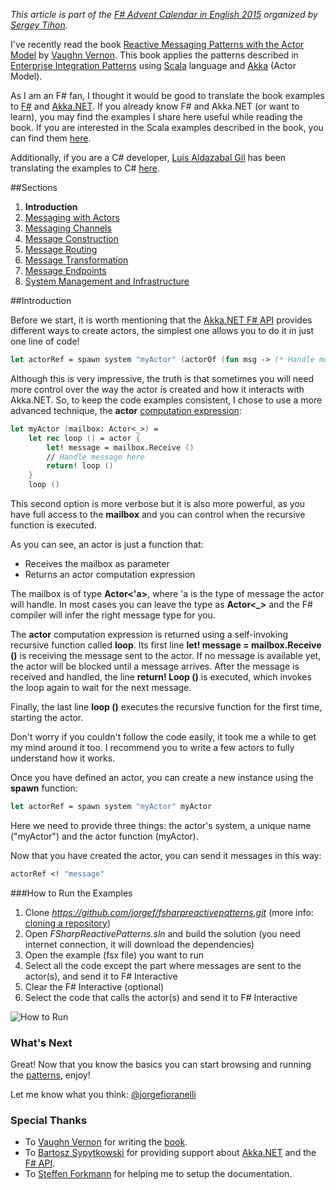 *This article is part of the <a href="https://sergeytihon.wordpress.com/2015/10/25/f-advent-calendar-in-english-2015"  target="_blank">F# Advent Calendar in English 2015</a> organized by <a href="https://twitter.com/sergey_tihon" target="_blank">Sergey Tihon</a>.*

I've recently read the book <a href="http://www.informit.com/store/reactive-messaging-patterns-with-the-actor-model-applications-9780133846836" target="_blank">Reactive Messaging Patterns with the Actor Model</a> by <a href="https://twitter.com/vaughnvernon" target="_blank">Vaughn Vernon</a>. This book applies the patterns described in <a href="http://www.enterpriseintegrationpatterns.com/" target="_blank">Enterprise Integration Patterns</a> using <a href="http://www.scala-lang.org" target="_blank">Scala</a> language and <a href="http://akka.io/" target="_blank">Akka</a> (Actor Model).

As I am an F# fan, I thought it would be good to translate the book examples to <a href="http://fsharp.org" target="_blank">F#</a> and <a href="http://getakka.net" target="_blank">Akka.NET</a>. If you already know F# and Akka.NET (or want to learn), you may find the examples I share here useful while reading the book. If you are interested in the Scala examples described in the book, you can find them <a href="https://github.com/VaughnVernon/ReactiveMessagingPatterns_ActorModel" target="_blank">here</a>.

Additionally, if you are a C# developer, <a href="https://twitter.com/berczeck" target="_blank">Luis Aldazabal Gil</a> has been translating the examples to C# <a href="https://csharpreactivepatterns.github.io/" target="_blank">here</a>.

##Sections

1. **Introduction**
2. [Messaging with Actors](messaging-with-actors.html)
3. [Messaging Channels](messaging-channels.html)
4. [Message Construction](message-construction.html)
5. [Message Routing](message-routing.html)
6. [Message Transformation](message-transformation.html)
7. [Message Endpoints](message-endpoints.html)
8. [System Management and Infrastructure](system-management-and-infrastructure.html)

##Introduction

Before we start, it is worth mentioning that the <a href="http://getakka.net/docs/FSharp API" target="_blank">Akka.NET F# API</a> provides different ways to create actors, the simplest one allows you to do it in just one line of code!

```fsharp
let actorRef = spawn system "myActor" (actorOf (fun msg -> (* Handle message here *) () ))
```

Although this is very impressive, the truth is that sometimes you will need more control over the way the actor is created and how it interacts with Akka.NET. So, to keep the code examples consistent, I chose to use a more advanced technique, the **actor** <a href="https://msdn.microsoft.com/en-us/library/dd233182.aspx" target="_blank">computation expression</a>:

```fsharp
let myActor (mailbox: Actor<_>) = 
    let rec loop () = actor {
        let! message = mailbox.Receive ()
        // Handle message here
        return! loop ()
    }
    loop ()
```

This second option is more verbose but it is also more powerful, as you have full access to the **mailbox** and you can control when the recursive function is executed. 

As you can see, an actor is just a function that:

- Receives the mailbox as parameter
- Returns an actor computation expression

The mailbox is of type **Actor<'a>**, where 'a is the type of message the actor will handle. In most cases you can leave the type as **Actor<_>** and the F# compiler will infer the right message type for you.

The **actor** computation expression is returned using a self-invoking recursive function called **loop**. Its first line **let! message = mailbox.Receive ()** is receiving the message sent to the actor. If no message is available yet, the actor will be blocked until a message arrives. After the message is received and handled, the line **return! Loop ()**  is executed, which invokes the loop again to wait for the next message. 

Finally, the last line **loop ()** executes the recursive function for the first time, starting the actor. 

Don't worry if you couldn't follow the code easily, it took me a while to get my mind around it too. I recommend you to write a few actors to fully understand how it works.

Once you have defined an actor, you can create a new instance using the **spawn** function:

```fsharp
let actorRef = spawn system "myActor" myActor
```

Here we need to provide three things: the actor's system, a unique name ("myActor") and the actor function (myActor). 

Now that you have created the actor, you can send it messages in this way:

```fsharp
actorRef <! "message"
```

###How to Run the Examples

1. Clone *https://github.com/jorgef/fsharpreactivepatterns.git* (more info: <a href="https://help.github.com/articles/cloning-a-repository" targe="_blank">cloning a repository</a>)
2. Open *FSharpReactivePatterns.sln* and build the solution (you need internet connection, it will download the dependencies)
3. Open the example (fsx file) you want to run
4. Select all the code except the part where messages are sent to the actor(s), and send it to F# Interactive
5. Clear the F# Interactive (optional)
6. Select the code that calls the actor(s) and send it to F# Interactive

![How to Run](http://jorgef.github.io/fsharpreactivepatterns/img/run.gif)

### What's Next

Great! Now that you know the basics you can start browsing and running the [patterns](#Sections), enjoy! 

Let me know what you think: <a href="https://twitter.com/jorgefioranelli" target="_blank">@jorgefioranelli</a>

### Special Thanks

- To <a href="https://twitter.com/vaughnvernon" target="_blank">Vaughn Vernon</a> for writing the <a href="http://www.informit.com/store/reactive-messaging-patterns-with-the-actor-model-applications-9780133846836" target="_blank">book</a>.
- To <a href="https://twitter.com/Horusiath" target="_blank">Bartosz Sypytkowski</a> for providing support about <a href="https://getakka.net" target="_blank">Akka.NET</a> and the <a href="https://getakka.net" target="_blank">F# API</a>.
- To <a href="https://twitter.com/sforkmann" target="_blank">Steffen Forkmann</a> for helping me to setup the documentation.